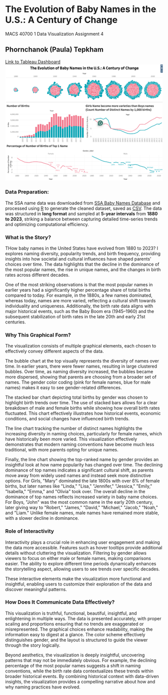 
# The Evolution of Baby Names in the U.S.: A Century of Change
MACS 40700 1 Data Visualization 
Assignment 4
## Phornchanok (Paula) Tepkham
[Link to Tableau Dashboard](https://public.tableau.com/shared/J3MXGFDFS?:display_count=n&:origin=viz_share_link)
![The Evolution of Baby Names](img/Dashboard.png)

### Data Preparation: 
The SSA name data was downloaded from [SSA Baby Names Database](https://www.ssa.gov/oact/babynames/limits.html) and processed using [R](yob_prep.R) to generate the cleaned dataset, saved as [CSV](long_format_yob_1880_2023_10years.csv). The data was structured in **long format** and sampled at **5-year intervals** from **1880 to 2023**, striking a balance between capturing detailed time-series trends and optimizing computational efficiency.  


### What is the Story?
THow baby names in the United States have evolved from 1880 to 2023? I explores naming diversity, popularity trends, and birth frequency, providing insights into how societal and cultural influences have shaped parents' choices over time. The data highlights that the decline in the dominance of the most popular names, the rise in unique names, and the changes in birth rates across different decades. 

One of the most striking observations is that the most popular names in earlier years had a significantly higher percentage share of total births compared to today. For example, in the 1880s, a few names dominated, whereas today, names are more varied, reflecting a cultural shift towards individuality and uniqueness. Additionally, the birth rate data aligns with major historical events, such as the Baby Boom era (1945–1960) and the subsequent stabilization of birth rates in the late 20th and early 21st centuries.

### Why This Graphical Form?
The visualization consists of multiple graphical elements, each chosen to effectively convey different aspects of the data.

The bubble chart at the top visually represents the diversity of names over time. In earlier years, there were fewer names, resulting in large clustered bubbles. Over time, as naming diversity increased, the bubbles became more dispersed, showing that parents are choosing from a broader set of names. The gender color coding (pink for female names, blue for male names) makes it easy to see gender-related differences.

The stacked bar chart depicting total births by gender was chosen to highlight birth trends over time. The use of stacked bars allows for a clear breakdown of male and female births while showing how overall birth rates fluctuated. This chart effectively illustrates how historical events, economic conditions, and social changes have influenced birth trends.

The line chart tracking the number of distinct names highlights the increasing diversity in naming choices, particularly for female names, which have historically been more varied. This visualization effectively demonstrates that modern naming conventions have become much less traditional, with more parents opting for unique names.

Finally, the line chart showing the top-ranked name by gender provides an insightful look at how name popularity has changed over time. The declining dominance of top names indicates a significant cultural shift, as parents move away from widely used names and instead seek more distinctive options. For Girls, "Mary" dominated the late 1800s with over 8% of female births, but later names like "Linda," "Lisa," "Jennifer," "Jessica," "Emily," "Isabella," "Emma," and "Olivia" took over. The overall decline in the dominance of top names reflects increased variety in baby name choices. For Boys, "John" was the most common name in the early 20th century, later giving way to "Robert," "James," "David," "Michael," "Jacob," "Noah," and "Liam." Unlike female names, male names have remained more stable, with a slower decline in dominance.

### Role of Interactivity
Interactivity plays a crucial role in enhancing user engagement and making the data more accessible. Features such as hover tooltips provide additional details without cluttering the visualization. Filtering by gender allows viewers to focus on either male or female names, making comparisons easier. The ability to explore different time periods dynamically enhances the storytelling aspect, allowing users to see trends over specific decades.

These interactive elements make the visualization more functional and insightful, enabling users to customize their exploration of the data and discover meaningful patterns.

### How Does It Communicate Data Effectively?
This visualization is truthful, functional, beautiful, insightful, and enlightening in multiple ways. The data is presented accurately, with proper scaling and proportions ensuring that no trends are exaggerated or misrepresented. The graphical choices enhance readability, making the information easy to digest at a glance. The color scheme effectively distinguishes gender, and the layout is structured to guide the viewer through the story logically.

Beyond aesthetics, the visualization is deeply insightful, uncovering patterns that may not be immediately obvious. For example, the declining percentage of the most popular names suggests a shift in naming conventions, while the birth rate data contextualizes these trends within broader historical events. By combining historical context with data-driven insights, the visualization provides a compelling narrative about how and why naming practices have evolved.

